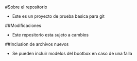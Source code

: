 #Sobre el repositorio
* Este es un proyecto de prueba basica para git



##Modificaciones
* Este repositorio esta sujeto a cambios


##Inclusion de archivos nuevos
* Se pueden incluir modelos del bootbox en caso de una falla